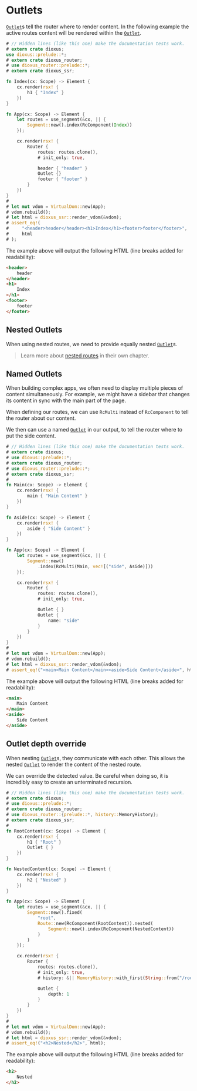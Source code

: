 # Outlets

[`Outlet`]s tell the router where to render content. In the following example
the active routes content will be rendered within the [`Outlet`].

```rust
# // Hidden lines (like this one) make the documentation tests work.
# extern crate dioxus;
use dioxus::prelude::*;
# extern crate dioxus_router;
# use dioxus_router::prelude::*;
# extern crate dioxus_ssr;

fn Index(cx: Scope) -> Element {
    cx.render(rsx! {
        h1 { "Index" }
    })
}

fn App(cx: Scope) -> Element {
    let routes = use_segment(&cx, || {
        Segment::new().index(RcComponent(Index))
    });

    cx.render(rsx! {
        Router {
            routes: routes.clone(),
            # init_only: true,

            header { "header" }
            Outlet {}
            footer { "footer" }
        }
    })
}
#
# let mut vdom = VirtualDom::new(App);
# vdom.rebuild();
# let html = dioxus_ssr::render_vdom(&vdom);
# assert_eq!(
#     "<header>header</header><h1>Index</h1><footer>footer</footer>",
#     html
# );
```

The example above will output the following HTML (line breaks added for
readability):
```html
<header>
    header
</header>
<h1>
    Index
</h1>
<footer>
    footer
</footer>
```

## Nested Outlets
When using nested routes, we need to provide equally nested [`Outlet`]s.

> Learn more about [nested routes](./routes/nested.md) in their own chapter.

## Named Outlets
When building complex apps, we often need to display multiple pieces of content
simultaneously. For example, we might have a sidebar that changes its content in
sync with the main part of the page.

When defining our routes, we can use `RcMulti` instead of `RcComponent` to tell
the router about our content.

We then can use a named [`Outlet`] in our output, to tell the router where to
put the side content.

```rust
# // Hidden lines (like this one) make the documentation tests work.
# extern crate dioxus;
# use dioxus::prelude::*;
# extern crate dioxus_router;
# use dioxus_router::prelude::*;
# extern crate dioxus_ssr;
#
fn Main(cx: Scope) -> Element {
    cx.render(rsx! {
        main { "Main Content" }
    })
}

fn Aside(cx: Scope) -> Element {
    cx.render(rsx! {
        aside { "Side Content" }
    })
}

fn App(cx: Scope) -> Element {
    let routes = use_segment(&cx, || {
        Segment::new()
            .index(RcMulti(Main, vec![("side", Aside)]))
    });

    cx.render(rsx! {
        Router {
            routes: routes.clone(),
            # init_only: true,

            Outlet { }
            Outlet {
                name: "side"
            }
        }
    })
}
#
# let mut vdom = VirtualDom::new(App);
# vdom.rebuild();
# let html = dioxus_ssr::render_vdom(&vdom);
# assert_eq!("<main>Main Content</main><aside>Side Content</aside>", html);
```

The example above will output the following HTML (line breaks added for
readability):
```html
<main>
    Main Content
</main>
<aside>
    Side Content
</aside>
```

## Outlet depth override
When nesting [`Outlet`]s, they communicate with each other. This allows the
nested [`Outlet`] to render the content of the nested route.

We can override the detected value. Be careful when doing so, it is incredibly
easy to create an unterminated recursion.

```rust
# // Hidden lines (like this one) make the documentation tests work.
# extern crate dioxus;
# use dioxus::prelude::*;
# extern crate dioxus_router;
# use dioxus_router::{prelude::*, history::MemoryHistory};
# extern crate dioxus_ssr;
#
fn RootContent(cx: Scope) -> Element {
    cx.render(rsx! {
        h1 { "Root" }
        Outlet { }
    })
}

fn NestedContent(cx: Scope) -> Element {
    cx.render(rsx! {
        h2 { "Nested" }
    })
}

fn App(cx: Scope) -> Element {
    let routes = use_segment(&cx, || {
        Segment::new().fixed(
            "root",
            Route::new(RcComponent(RootContent)).nested(
                Segment::new().index(RcComponent(NestedContent))
            )
        )
    });

    cx.render(rsx! {
        Router {
            routes: routes.clone(),
            # init_only: true,
            # history: &|| MemoryHistory::with_first(String::from("/root"))

            Outlet {
                depth: 1
            }
        }
    })
}
#
# let mut vdom = VirtualDom::new(App);
# vdom.rebuild();
# let html = dioxus_ssr::render_vdom(&vdom);
# assert_eq!("<h2>Nested</h2>", html);
```

The example above will output the following HTML (line breaks added for
readability):
```html
<h2>
    Nested
</h2>
```

[`Outlet`]: https://docs.rs/dioxus-router/latest/dioxus_router/components/fn.Outlet.html
